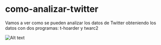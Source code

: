 # como-analizar-twitter
Vamos a ver como se pueden analizar los datos de Twitter obteniendo los datos con dos programas: t-hoarder y twarc2

![Alt text](/como-analizar-twitter/Imagenes/prueba.png?raw=true "Prueba")

